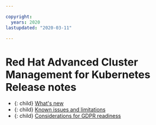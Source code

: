 ```yaml
---

copyright:
  years: 2020
lastupdated: "2020-03-11"

---
```


# Red Hat Advanced Cluster Management for Kubernetes Release notes

- {: child} [What's new](whats_new.md)
- {: child} [Known issues and limitations](known_issues.md)
- {: child} [Considerations for GDPR readiness](gdpr_readiness.md)
